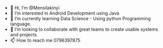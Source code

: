 - 👋 Hi, I’m @Mensilakinyi
- 👀 I’m interested in Android Development using Java
- 🌱 I’m currently learning Data Science - Using python Programming language.
- 💞️ I’m looking to collaborate with great teams to create usable systems and projects.
- 📫 How to reach me 0796397875

<!---
Mensilakinyi/Mensilakinyi is a ✨ special ✨ repository because its `README.md` (this file) appears on your GitHub profile.
You can click the Preview link to take a look at your changes.
--->

